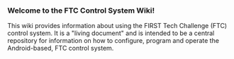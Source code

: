 ### Welcome to the FTC Control System Wiki!

This wiki provides information about using the FIRST Tech Challenge (FTC) control system. It is a "living document" and is intended to be a central repository for information on how to configure, program and operate the Android-based, FTC control system.


